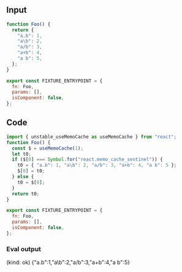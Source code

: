 
## Input

```javascript
function Foo() {
  return {
    "a.b": 1,
    "a\b": 2,
    "a/b": 3,
    "a+b": 4,
    "a b": 5,
  };
}

export const FIXTURE_ENTRYPOINT = {
  fn: Foo,
  params: [],
  isComponent: false,
};

```

## Code

```javascript
import { unstable_useMemoCache as useMemoCache } from "react";
function Foo() {
  const $ = useMemoCache(1);
  let t0;
  if ($[0] === Symbol.for("react.memo_cache_sentinel")) {
    t0 = { "a.b": 1, "a\b": 2, "a/b": 3, "a+b": 4, "a b": 5 };
    $[0] = t0;
  } else {
    t0 = $[0];
  }
  return t0;
}

export const FIXTURE_ENTRYPOINT = {
  fn: Foo,
  params: [],
  isComponent: false,
};

```
      
### Eval output
(kind: ok) {"a.b":1,"a\b":2,"a/b":3,"a+b":4,"a b":5}